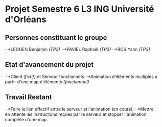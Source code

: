 Projet Semestre 6 L3 ING Université d'Orléans
=============================================

Personnes constituant le groupe
-------------------------------

⋅⋅*LEGUEN Benjamin *(TP3)* 
⋅⋅*PAVIEL Raphaël *(TP3)*
⋅⋅*ROS Yann *(TP3)*

Etat d'avancement du projet
---------------------------

⋅⋅*Client *(fictif)* et Serveur fonctionnels
⋅⋅*Animation d'éléments multiples à partir d'une map d'éléments *(fonctionnel)*

Travail Restant
---------------

⋅⋅*Faire le lien effectif entre le serveur et l'animation (en cours).
⋅⋅*Mettre en attente les instructions reçues par le serveur et stopper l'animation complète d'une map. 




